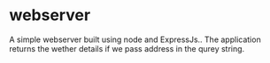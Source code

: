 # webserver
A simple webserver built using node and ExpressJs..
The application returns the wether details if we pass address in the qurey string. 